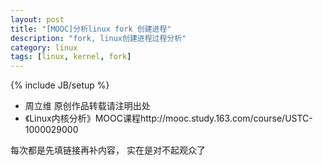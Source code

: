 ```yaml
---
layout: post
title: "[MOOC]分析linux fork 创建进程"
description: "fork, linux创建进程过程分析"
category: linux
tags: [linux, kernel, fork]
---
```

{% include JB/setup %}

* 周立维 原创作品转载请注明出处
* 《Linux内核分析》MOOC课程http://mooc.study.163.com/course/USTC-1000029000

每次都是先填链接再补内容， 实在是对不起观众了 


